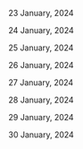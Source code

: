 23 January, 2024

24 January, 2024

25 January, 2024

26 January, 2024

27 January, 2024

28 January, 2024

29 January, 2024

30 January, 2024